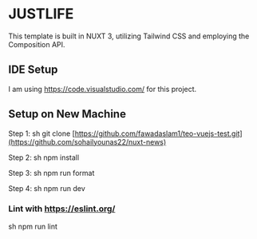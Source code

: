 # JUSTLIFE

This template is built in NUXT 3, utilizing Tailwind CSS and employing the Composition API.

## IDE Setup

I am using https://code.visualstudio.com/ for this project.

## Setup on New Machine
Step 1:
sh
git clone [https://github.com/fawadaslam1/teo-vuejs-test.git](https://github.com/sohailyounas22/nuxt-news)

Step 2:
sh
npm install

Step 3:
sh
npm run format

Step 4:
sh
npm run dev


### Lint with https://eslint.org/

sh
npm run lint

